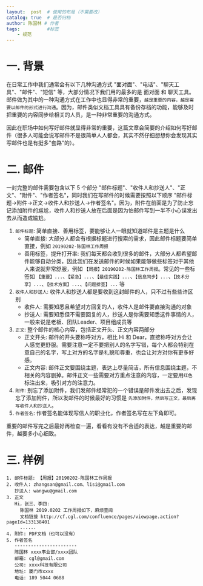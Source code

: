 ```yaml
---
layout:  post  # 使用的布局（不需要改）
catalog: true  # 是否归档
author: 陈国林 # 作者
tags:          #标签
    - 规范
---
```


# 一. 背景
在日常工作中我们通常会有以下几种沟通方式 "面对面"、"电话"、"聊天工具"、"邮件"、"短信" 等，大部分情况下我们用的最多的是 面对面 和 聊天工具。邮件做为其中的一种沟通方式在工作中也显得非常的重要，`越是重要的内容，越是需要以邮件的形式进行沟通`。因为，邮件类似文档工具具有备份存档的功能，能够及时把重要的内容同步给相关的人员，是一种非常重要的沟通方式。

因此在职场中如何写好邮件就显得非常的重要，这篇文章会简要的介绍如何写好邮件（很多人可能会说写邮件不是很简单人人都会，其实不然仔细想想你会发现其实写邮件也是有挺多"套路"的）。

# 二. 邮件
一封完整的邮件需要包含以下 5 个部分 "邮件标题"、"收件人和抄送人"、"正文"、"附件"、"作者签名"，同时我们在写邮件的时候需要按照以下顺序 "邮件标题->附件->正文->收件人和抄送人->作者签名"。因为，附件在前面是为了防止忘记添加附件的尴尬，收件人和抄送人放在后面是因为怕邮件写到一半不小心误发出去从而造成尴尬。

1. `邮件标题`: 简单直接、善用标签，要能够让人一眼就知道邮件是主题是什么
    + 简单直接: 大部分人都会有根据标题进行搜索的需求，因此邮件标题要简单直接，例如 `20190202-陈国林工作周报`
    + 善用标签，提升打开率: 我们每天都会收到很多的邮件，大部分人都希望邮件能够自动分类，因此我们在发送邮件的时候如果能够做些标签对于其他人来说就非常舒服，例如 `【周报】20190202-陈国林工作周报`。常见的一些标签如 `【重要】...`、`【紧急】...`、`【最佳实践】...`、`【信息同步】...`、`【技术分享】...`、`【技术方案】...`、`【问题排查】...` 等
2. `收件人和抄送人`: 收件人和抄送人都是要收到这封邮件的人，只不过有些些许区别
    + 收件人: 需要知悉且希望对方回复的人，收件人是邮件要直接沟通的对象
    + 抄送人: 需要知悉但不需要回复的人，抄送人是你需要知悉这件事情的人，一般来说是老板、团队Leader、项目组成员等
3. `正文`: 整个邮件的核心内容，包括正文开头、正文内容两部分
    + 正文开头: 邮件的开头要称呼对方，相比 Hi 和 Dear，直接称呼对方会让人感觉更舒服。需要注意一定不要把别人的名字写错，每个人都会特别在意自己的名字，写上对方的名字是礼貌和尊重，也会让对方对你有更多好感。
    + 正文内容: 邮件正文要围绕主题，表达上尽量简洁，所有信息围绕主题，不相关的内容删掉。邮件正文一些需要对方重点注意的内容，一定要用`红色`标注出来，吸引对方的注意力。
4. `附件`: 别忘了添加附件，我们发邮件经常犯的一个错误是邮件发出去之后，发现忘了添加附件，所以发邮件的时候最好的习惯是 `先添加附件，然后写正文，最后再写收件人和抄送人`。
5. `作者签名`: 作者签名能体现写信人的职业化，作者签名写在左下角即可。

重要的邮件写完之后最好再检查一遍，看看有没有不合适的表达，越是重要的邮件，越要多小心细致。

# 三. 样例
```
1. 邮件标题: 【周报】20190202-陈国林工作周报
2. 收件人: zhangsan@gmail.com、lisi@gmail.com
   抄送人: wangwu@gmail.com
3. 正文
   Hi，张三、李四:
     陈国林 2019.0202 工作周报如下，麻烦查阅 
     文档链接 http://cf.cgl.com/confluence/pages/viewpage.action?pageId=133138401
     ......
4. 附件: PDF文档（也可以没有）
5. 作者签名
   -----------------------
   陈国林 xxxx事业部/xxxx团队
   邮箱: cgl@gmail.com
   公司: xxxx科技有限公司
   地址: 厦门市xxxx
   电话: 189 5044 0688
```


